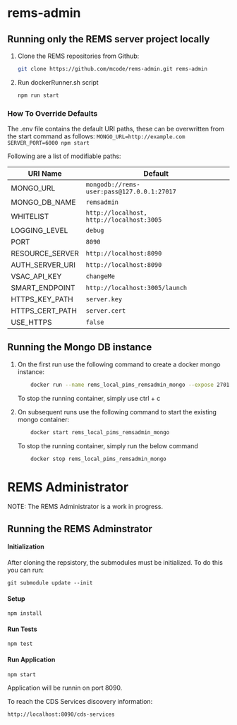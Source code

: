 # rems-admin

## Running only the REMS server project locally
1.  Clone the REMS repositories from Github:
    ```bash
    git clone https://github.com/mcode/rems-admin.git rems-admin 
    ```
2. Run dockerRunner.sh script
    ```bash
    npm run start
    ```

### How To Override Defaults
The .env file contains the default URI paths, these can be overwritten from the start command as follows:
 `MONGO_URL=http://example.com SERVER_PORT=6000 npm start`
 
Following are a list of modifiable paths: 

| URI Name      | Default |
| ----------- | ----------- |
| MONGO_URL | `mongodb://rems-user:pass@127.0.0.1:27017` |
| MONGO_DB_NAME | `remsadmin` |
| WHITELIST | `http://localhost, http://localhost:3005` |
| LOGGING_LEVEL | `debug` |
| PORT | `8090` |
| RESOURCE_SERVER | `http://localhost:8090` |
| AUTH_SERVER_URI | `http://localhost:8090` |
| VSAC_API_KEY | `changeMe` |
| SMART_ENDPOINT | `http://localhost:3005/launch` |
| HTTPS_KEY_PATH | `server.key` |
| HTTPS_CERT_PATH | `server.cert` |
| USE_HTTPS | `false`|

## Running the Mongo DB instance 
1. On the first run use the following command to create a docker mongo instance:
    ```bash
        docker run --name rems_local_pims_remsadmin_mongo --expose 27017 -p 27017:27017 -e MONGO_INITDB_ROOT_USERNAME='rems-admin-pims-root' -e MONGO_INITDB_ROOT_PASSWORD='rems-admin-pims-password' -v rems_local_pims_remsadmin_mongo:/data/db -v "$(pwd)"/mongo-init.js:/docker-entrypoint-initdb.d/mongo-init.js mongo
    ```
    To stop the running container, simply use ctrl + c


2. On subsequent runs use the following command to start the existing mongo container: 
    ```bash
        docker start rems_local_pims_remsadmin_mongo
    ```
    To stop the running container, simply run the below command
    ```bash
        docker stop rems_local_pims_remsadmin_mongo
    ```
# REMS Administrator
NOTE: The REMS Administrator is a work in progress.

## Running the REMS Adminstrator

#### Initialization
After cloning the repsistory, the submodules must be initialized. To do this you can run:

```
git submodule update --init
```
#### Setup
```
npm install
```
#### Run Tests
```
npm test
```
#### Run Application
```
npm start
```
Application will be runnin on port 8090.

To reach the CDS Services discovery information:

```
http://localhost:8090/cds-services
```
